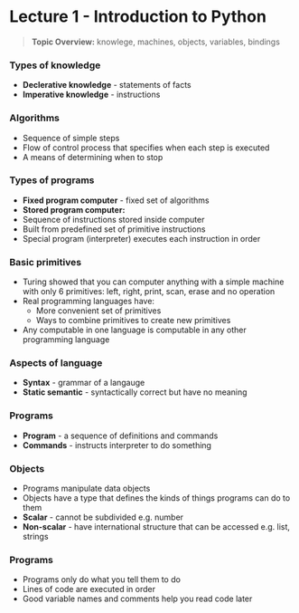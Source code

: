 # Lecture 1 - Introduction to Python

> **Topic Overview:** knowlege, machines, objects, variables, bindings

### Types of knowledge
- **Declerative knowledge** - statements of facts
- **Imperative knowledge** - instructions

### Algorithms
- Sequence of simple steps
- Flow of control process that specifies when each step is executed
- A means of determining when to stop

### Types of programs
- **Fixed program computer** - fixed set of algorithms
- **Stored program computer:**
- Sequence of instructions stored inside computer
- Built from predefined set of primitive instructions
- Special program (interpreter) executes each instruction in order

### Basic primitives
- Turing showed that you can computer anything with a simple machine with only 6 primitives:
left, right, print, scan, erase and no operation
- Real programming languages have:
  - More convenient set of primitives
  - Ways to combine primitives to create new primitives
- Any computable in one language is computable in any other programming language

### Aspects of language
- **Syntax** - grammar of a langauge
- **Static semantic** - syntactically correct but have no meaning

### Programs
- **Program** - a sequence of definitions and commands
- **Commands** - instructs interpreter to do something

### Objects
- Programs manipulate data objects
- Objects have a type that defines the kinds of things programs can do to them
- **Scalar** - cannot be subdivided e.g. number
- **Non-scalar** - have international structure that can be accessed e.g. list, strings

### Programs
- Programs only do what you tell them to do
- Lines of code are executed in order
- Good variable names and comments help you read code later



